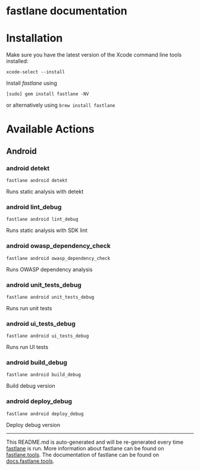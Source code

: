 fastlane documentation
================
# Installation

Make sure you have the latest version of the Xcode command line tools installed:

```
xcode-select --install
```

Install _fastlane_ using
```
[sudo] gem install fastlane -NV
```
or alternatively using `brew install fastlane`

# Available Actions
## Android
### android detekt
```
fastlane android detekt
```
Runs static analysis with detekt
### android lint_debug
```
fastlane android lint_debug
```
Runs static analysis with SDK lint
### android owasp_dependency_check
```
fastlane android owasp_dependency_check
```
Runs OWASP dependency analysis
### android unit_tests_debug
```
fastlane android unit_tests_debug
```
Runs run unit tests
### android ui_tests_debug
```
fastlane android ui_tests_debug
```
Runs run UI tests
### android build_debug
```
fastlane android build_debug
```
Build debug version
### android deploy_debug
```
fastlane android deploy_debug
```
Deploy debug version

----

This README.md is auto-generated and will be re-generated every time [fastlane](https://fastlane.tools) is run.
More information about fastlane can be found on [fastlane.tools](https://fastlane.tools).
The documentation of fastlane can be found on [docs.fastlane.tools](https://docs.fastlane.tools).
